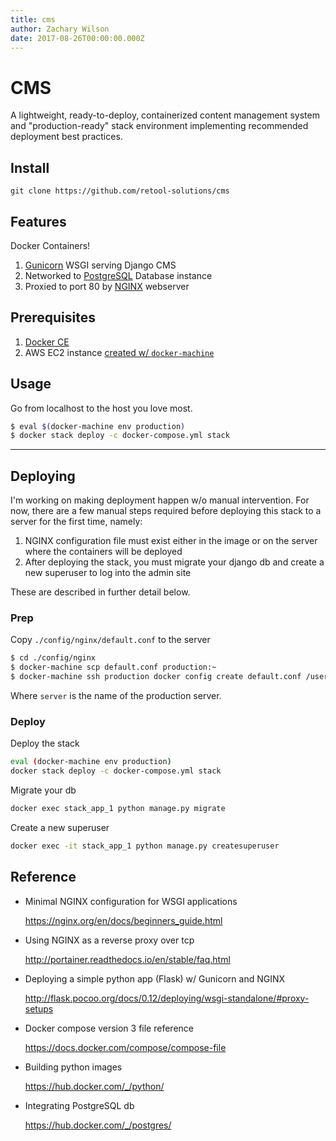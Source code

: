 ```yaml
---
title: cms
author: Zachary Wilson
date: 2017-08-26T00:00:00.000Z
---
```


# CMS

A lightweight, ready-to-deploy, containerized content management system and "production-ready" stack environment implementing recommended deployment best practices.

## Install

```
git clone https://github.com/retool-solutions/cms
```

## Features

Docker Containers!

1. [Gunicorn](http://gunicorn.org) WSGI serving Django CMS
2. Networked to [PostgreSQL](http://postgresql.org) Database instance
3. Proxied to port 80 by [NGINX](http://nginx.org) webserver

## Prerequisites

1. [Docker CE](https://docs.docker.com/engine/installation/#supported-platforms)
2. AWS EC2 instance [created w/ `docker-machine`](https://docs.docker.com/machine/drivers/aws/#custom-ami-and-ssh-username)

## Usage

Go from localhost to the host you love most.

```bash
$ eval $(docker-machine env production)
$ docker stack deploy -c docker-compose.yml stack
```

--------------------------------------------------------------------------------

## Deploying

I'm working on making deployment happen w/o manual intervention. For now, there are a few manual steps required before deploying this stack to a server for the first time, namely:

1. NGINX configuration file must exist either in the image or on the server where the containers will be deployed
2. After deploying the stack, you must migrate your django db and create a new superuser to log into the admin site

These are described in further detail below.

### Prep

Copy `./config/nginx/default.conf` to the server

```bash
$ cd ./config/nginx
$ docker-machine scp default.conf production:~
$ docker-machine ssh production docker config create default.conf /users/home/ubuntu/default.conf
```

Where `server` is the name of the production server.

### Deploy

Deploy the stack

```bash
eval (docker-machine env production)
docker stack deploy -c docker-compose.yml stack
```

Migrate your db

```bash
docker exec stack_app_1 python manage.py migrate
```

Create a new superuser

```bash
docker exec -it stack_app_1 python manage.py createsuperuser
```

## Reference

- Minimal NGINX configuration for WSGI applications

  <https://nginx.org/en/docs/beginners_guide.html>

- Using NGINX as a reverse proxy over tcp

  <http://portainer.readthedocs.io/en/stable/faq.html>

- Deploying a simple python app (Flask) w/ Gunicorn and NGINX

  <http://flask.pocoo.org/docs/0.12/deploying/wsgi-standalone/#proxy-setups>

- Docker compose version 3 file reference

  <https://docs.docker.com/compose/compose-file>

- Building python images

  <https://hub.docker.com/_/python/>

- Integrating PostgreSQL db

  <https://hub.docker.com/_/postgres/>
